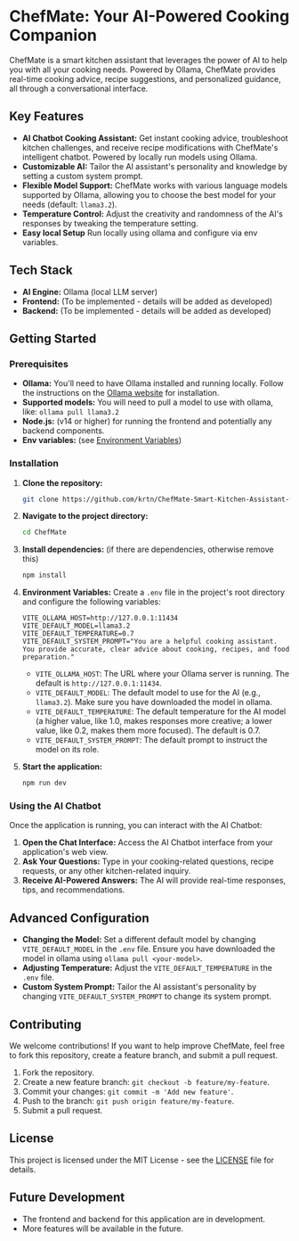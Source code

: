 # ChefMate: Your AI-Powered Cooking Companion

ChefMate is a smart kitchen assistant that leverages the power of AI to help you with all your cooking needs.  Powered by Ollama, ChefMate provides real-time cooking advice, recipe suggestions, and personalized guidance, all through a conversational interface.

## Key Features

*   **AI Chatbot Cooking Assistant:** Get instant cooking advice, troubleshoot kitchen challenges, and receive recipe modifications with ChefMate's intelligent chatbot.  Powered by locally run models using Ollama.
*   **Customizable AI:** Tailor the AI assistant's personality and knowledge by setting a custom system prompt.
*   **Flexible Model Support:** ChefMate works with various language models supported by Ollama, allowing you to choose the best model for your needs (default: `llama3.2`).
*   **Temperature Control:** Adjust the creativity and randomness of the AI's responses by tweaking the temperature setting.
* **Easy local Setup** Run locally using ollama and configure via env variables.

## Tech Stack

*   **AI Engine:** Ollama (local LLM server)
*   **Frontend:** (To be implemented - details will be added as developed)
*   **Backend:** (To be implemented - details will be added as developed)

## Getting Started

### Prerequisites

*   **Ollama:** You'll need to have Ollama installed and running locally. Follow the instructions on the [Ollama website](https://ollama.com/) for installation.
* **Supported models:** You will need to pull a model to use with ollama, like: `ollama pull llama3.2`
*   **Node.js:** (v14 or higher) for running the frontend and potentially any backend components.
* **Env variables:** (see [Environment Variables](#.env))

### Installation

1.  **Clone the repository:**
    ```bash
    git clone https://github.com/krtn/ChefMate-Smart-Kitchen-Assistant-with-AI.git
    ```

2.  **Navigate to the project directory:**
    ```bash
    cd ChefMate
    ```

3.  **Install dependencies:** (if there are dependencies, otherwise remove this)
    ```bash
    npm install
    ```

4.  **Environment Variables:**
    Create a `.env` file in the project's root directory and configure the following variables:

    ```
    VITE_OLLAMA_HOST=http://127.0.0.1:11434
    VITE_DEFAULT_MODEL=llama3.2
    VITE_DEFAULT_TEMPERATURE=0.7
    VITE_DEFAULT_SYSTEM_PROMPT="You are a helpful cooking assistant. You provide accurate, clear advice about cooking, recipes, and food preparation."
    ```

    *   `VITE_OLLAMA_HOST`: The URL where your Ollama server is running. The default is `http://127.0.0.1:11434`.
    *   `VITE_DEFAULT_MODEL`: The default model to use for the AI (e.g., `llama3.2`). Make sure you have downloaded the model in ollama.
    *   `VITE_DEFAULT_TEMPERATURE`: The default temperature for the AI model (a higher value, like 1.0, makes responses more creative; a lower value, like 0.2, makes them more focused). The default is 0.7.
    * `VITE_DEFAULT_SYSTEM_PROMPT`: The default prompt to instruct the model on its role.

5.  **Start the application:**
    ```bash
    npm run dev
    ```

### Using the AI Chatbot

Once the application is running, you can interact with the AI Chatbot:

1.  **Open the Chat Interface:** Access the AI Chatbot interface from your application's web view.
2.  **Ask Your Questions:** Type in your cooking-related questions, recipe requests, or any other kitchen-related inquiry.
3.  **Receive AI-Powered Answers:** The AI will provide real-time responses, tips, and recommendations.

## Advanced Configuration

*   **Changing the Model:** Set a different default model by changing `VITE_DEFAULT_MODEL` in the `.env` file. Ensure you have downloaded the model in ollama using `ollama pull <your-model>`.
*   **Adjusting Temperature:** Adjust the `VITE_DEFAULT_TEMPERATURE` in the `.env` file.
* **Custom System Prompt:** Tailor the AI assistant's personality by changing `VITE_DEFAULT_SYSTEM_PROMPT` to change its system prompt.

## Contributing

We welcome contributions! If you want to help improve ChefMate, feel free to fork this repository, create a feature branch, and submit a pull request.

1.  Fork the repository.
2.  Create a new feature branch: `git checkout -b feature/my-feature`.
3.  Commit your changes: `git commit -m 'Add new feature'`.
4.  Push to the branch: `git push origin feature/my-feature`.
5.  Submit a pull request.

## License

This project is licensed under the MIT License - see the [LICENSE](LICENSE) file for details.

## Future Development
- The frontend and backend for this application are in development.
- More features will be available in the future.

